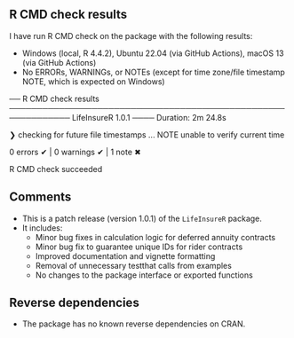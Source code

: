 ## R CMD check results

I have run R CMD check on the package with the following results:

- Windows (local, R 4.4.2), Ubuntu 22.04 (via GitHub Actions), macOS 13 (via GitHub Actions)
- No ERRORs, WARNINGs, or NOTEs (except for time zone/file timestamp NOTE, which is expected on Windows)

── R CMD check results ───────────────────────────────────────────────────────────── LifeInsureR 1.0.1 ────
Duration: 2m 24.8s

❯ checking for future file timestamps ... NOTE
  unable to verify current time

0 errors ✔ | 0 warnings ✔ | 1 note ✖

R CMD check succeeded



## Comments

- This is a patch release (version 1.0.1) of the `LifeInsureR` package.
- It includes:
  - Minor bug fixes in calculation logic for deferred annuity contracts
  - Minor bug fix to guarantee unique IDs for rider contracts
  - Improved documentation and vignette formatting
  - Removal of unnecessary testthat calls from examples
  - No changes to the package interface or exported functions

## Reverse dependencies

- The package has no known reverse dependencies on CRAN.


